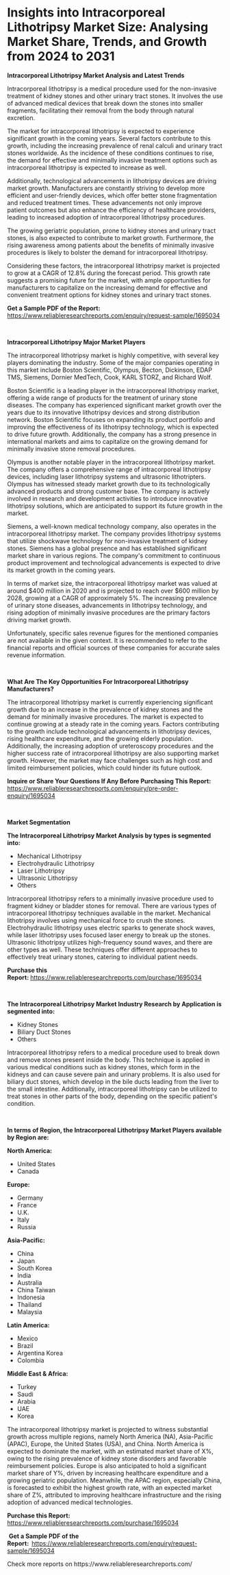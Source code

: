 <p><h1>Insights into Intracorporeal Lithotripsy Market Size: Analysing Market Share, Trends, and Growth from 2024 to 2031</h1></p><p><strong>Intracorporeal Lithotripsy Market Analysis and Latest Trends</strong></p>
<p><p>Intracorporeal lithotripsy is a medical procedure used for the non-invasive treatment of kidney stones and other urinary tract stones. It involves the use of advanced medical devices that break down the stones into smaller fragments, facilitating their removal from the body through natural excretion.</p><p>The market for intracorporeal lithotripsy is expected to experience significant growth in the coming years. Several factors contribute to this growth, including the increasing prevalence of renal calculi and urinary tract stones worldwide. As the incidence of these conditions continues to rise, the demand for effective and minimally invasive treatment options such as intracorporeal lithotripsy is expected to increase as well.</p><p>Additionally, technological advancements in lithotripsy devices are driving market growth. Manufacturers are constantly striving to develop more efficient and user-friendly devices, which offer better stone fragmentation and reduced treatment times. These advancements not only improve patient outcomes but also enhance the efficiency of healthcare providers, leading to increased adoption of intracorporeal lithotripsy procedures.</p><p>The growing geriatric population, prone to kidney stones and urinary tract stones, is also expected to contribute to market growth. Furthermore, the rising awareness among patients about the benefits of minimally invasive procedures is likely to bolster the demand for intracorporeal lithotripsy.</p><p>Considering these factors, the intracorporeal lithotripsy market is projected to grow at a CAGR of 12.8% during the forecast period. This growth rate suggests a promising future for the market, with ample opportunities for manufacturers to capitalize on the increasing demand for effective and convenient treatment options for kidney stones and urinary tract stones.</p></p>
<p><strong>Get a Sample PDF of the Report:&nbsp;</strong> <a href="https://www.reliableresearchreports.com/enquiry/request-sample/1695034">https://www.reliableresearchreports.com/enquiry/request-sample/1695034</a></p>
<p>&nbsp;</p>
<p><strong>Intracorporeal Lithotripsy Major Market Players</strong></p>
<p><p>The intracorporeal lithotripsy market is highly competitive, with several key players dominating the industry. Some of the major companies operating in this market include Boston Scientific, Olympus, Becton, Dickinson, EDAP TMS, Siemens, Dornier MedTech, Cook, KARL STORZ, and Richard Wolf.</p><p>Boston Scientific is a leading player in the intracorporeal lithotripsy market, offering a wide range of products for the treatment of urinary stone diseases. The company has experienced significant market growth over the years due to its innovative lithotripsy devices and strong distribution network. Boston Scientific focuses on expanding its product portfolio and improving the effectiveness of its lithotripsy technology, which is expected to drive future growth. Additionally, the company has a strong presence in international markets and aims to capitalize on the growing demand for minimally invasive stone removal procedures.</p><p>Olympus is another notable player in the intracorporeal lithotripsy market. The company offers a comprehensive range of intracorporeal lithotripsy devices, including laser lithotripsy systems and ultrasonic lithotripters. Olympus has witnessed steady market growth due to its technologically advanced products and strong customer base. The company is actively involved in research and development activities to introduce innovative lithotripsy solutions, which are anticipated to support its future growth in the market.</p><p>Siemens, a well-known medical technology company, also operates in the intracorporeal lithotripsy market. The company provides lithotripsy systems that utilize shockwave technology for non-invasive treatment of kidney stones. Siemens has a global presence and has established significant market share in various regions. The company's commitment to continuous product improvement and technological advancements is expected to drive its market growth in the coming years.</p><p>In terms of market size, the intracorporeal lithotripsy market was valued at around $400 million in 2020 and is projected to reach over $600 million by 2028, growing at a CAGR of approximately 5%. The increasing prevalence of urinary stone diseases, advancements in lithotripsy technology, and rising adoption of minimally invasive procedures are the primary factors driving market growth.</p><p>Unfortunately, specific sales revenue figures for the mentioned companies are not available in the given context. It is recommended to refer to the financial reports and official sources of these companies for accurate sales revenue information.</p></p>
<p>&nbsp;</p>
<p><strong>What Are The Key Opportunities For Intracorporeal Lithotripsy Manufacturers?</strong></p>
<p><p>The intracorporeal lithotripsy market is currently experiencing significant growth due to an increase in the prevalence of kidney stones and the demand for minimally invasive procedures. The market is expected to continue growing at a steady rate in the coming years. Factors contributing to the growth include technological advancements in lithotripsy devices, rising healthcare expenditure, and the growing elderly population. Additionally, the increasing adoption of ureteroscopy procedures and the higher success rate of intracorporeal lithotripsy are also supporting market growth. However, the market may face challenges such as high cost and limited reimbursement policies, which could hinder its future outlook.</p></p>
<p><strong>Inquire or Share Your Questions If Any Before Purchasing This Report:</strong> <a href="https://www.reliableresearchreports.com/enquiry/pre-order-enquiry/1695034">https://www.reliableresearchreports.com/enquiry/pre-order-enquiry/1695034</a></p>
<p>&nbsp;</p>
<p><strong>Market Segmentation</strong></p>
<p><strong>The Intracorporeal Lithotripsy Market Analysis by types is segmented into:</strong></p>
<p><ul><li>Mechanical Lithotripsy</li><li>Electrohydraulic Lithotripsy</li><li>Laser Lithotripsy</li><li>Ultrasonic Lithotripsy</li><li>Others</li></ul></p>
<p><p>Intracorporeal lithotripsy refers to a minimally invasive procedure used to fragment kidney or bladder stones for removal. There are various types of intracorporeal lithotripsy techniques available in the market. Mechanical lithotripsy involves using mechanical force to crush the stones. Electrohydraulic lithotripsy uses electric sparks to generate shock waves, while laser lithotripsy uses focused laser energy to break up the stones. Ultrasonic lithotripsy utilizes high-frequency sound waves, and there are other types as well. These techniques offer different approaches to effectively treat urinary stones, catering to individual patient needs.</p></p>
<p><strong>Purchase this Report:&nbsp;</strong><a href="https://www.reliableresearchreports.com/purchase/1695034">https://www.reliableresearchreports.com/purchase/1695034</a></p>
<p>&nbsp;</p>
<p><strong>The Intracorporeal Lithotripsy Market Industry Research by Application is segmented into:</strong></p>
<p><ul><li>Kidney Stones</li><li>Biliary Duct Stones</li><li>Others</li></ul></p>
<p><p>Intracorporeal lithotripsy refers to a medical procedure used to break down and remove stones present inside the body. This technique is applied in various medical conditions such as kidney stones, which form in the kidneys and can cause severe pain and urinary problems. It is also used for biliary duct stones, which develop in the bile ducts leading from the liver to the small intestine. Additionally, intracorporeal lithotripsy can be utilized to treat stones in other parts of the body, depending on the specific patient's condition.</p></p>
<p>&nbsp;</p>
<p><strong>In terms of Region, the Intracorporeal Lithotripsy Market Players available by Region are:</strong></p>
<p>
    <p> <strong> North America: </strong>
        <ul>
            <li>United States</li>
            <li>Canada</li>
        </ul>
        </p> 
    <p> <strong> Europe: </strong>
        <ul>
            <li>Germany</li>
            <li>France</li>
            <li>U.K.</li>
            <li>Italy</li>
            <li>Russia</li>
        </ul>
        </p> 
    <p> <strong> Asia-Pacific: </strong>
        <ul>
            <li>China</li>
            <li>Japan</li>
            <li>South Korea</li>
            <li>India</li>
            <li>Australia</li>
            <li>China Taiwan</li>
            <li>Indonesia</li>
            <li>Thailand</li>
            <li>Malaysia</li>
        </ul>
        </p> 
    <p> <strong> Latin America: </strong>
        <ul>
            <li>Mexico</li>
            <li>Brazil</li>
            <li>Argentina Korea</li>
            <li>Colombia</li>
        </ul>
        </p> 
    <p> <strong> Middle East & Africa: </strong>
        <ul>
            <li>Turkey</li>
            <li>Saudi</li>
            <li>Arabia</li>
            <li>UAE</li>
            <li>Korea</li>
        </ul>
    </p>
    </p>
<p><p>The intracorporeal lithotripsy market is projected to witness substantial growth across multiple regions, namely North America (NA), Asia-Pacific (APAC), Europe, the United States (USA), and China. North America is expected to dominate the market, with an estimated market share of X%, owing to the rising prevalence of kidney stone disorders and favorable reimbursement policies. Europe is also anticipated to hold a significant market share of Y%, driven by increasing healthcare expenditure and a growing geriatric population. Meanwhile, the APAC region, especially China, is forecasted to exhibit the highest growth rate, with an expected market share of Z%, attributed to improving healthcare infrastructure and the rising adoption of advanced medical technologies.</p></p>
<p><strong>Purchase this Report: </strong><a href="https://www.reliableresearchreports.com/purchase/1695034">https://www.reliableresearchreports.com/purchase/1695034</a></p>
<p>&nbsp;<strong>Get a Sample PDF of the Report:&nbsp;&nbsp;</strong><a href="https://www.reliableresearchreports.com/enquiry/request-sample/1695034">https://www.reliableresearchreports.com/enquiry/request-sample/1695034</a></p>
<p><strong></strong></p>
<p>Check more reports on https://www.reliableresearchreports.com/</p>